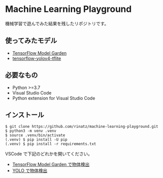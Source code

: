 # Machine Learning Playground

機械学習で遊んでみた結果を残したリポジトリです。

## 使ってみたモデル

- [TensorFlow Model Garden](https://github.com/tensorflow/models)
- [tensorflow-yolov4-tflite](https://github.com/hunglc007/tensorflow-yolov4-tflite)

## 必要なもの

- Python >=3.7
- Visual Studio Code
- Python extension for Visual Studio Code

## インストール

```shell
$ git clone https://github.com/rinatz/machine-learning-playground.git
$ python3 -m venv .venv
$ source .venv/bin/activate
(.venv) $ pip install -U pip
(.venv) $ pip install -r requirements.txt
```

VSCode で下記のどれかを開いてください。

- [TensorFlow Model Garden で物体検出](object_detection.ipynb)
- [YOLO で物体検出](yolo.ipynb)
